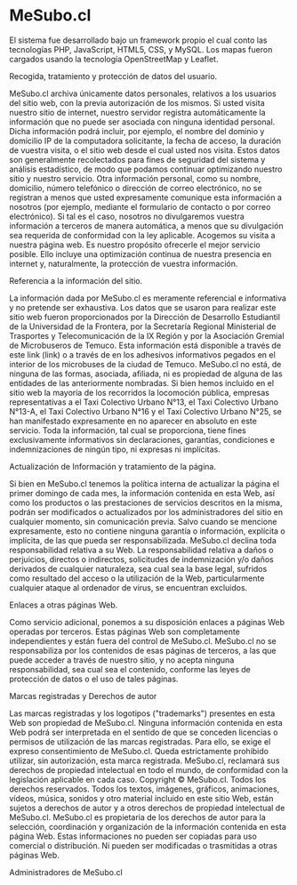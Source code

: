 # MeSubo.cl
El sistema fue desarrollado bajo un framework propio el cual conto las tecnologías PHP, JavaScript, HTML5, CSS, y MySQL. Los mapas fueron cargados usando la tecnología OpenStreetMap y Leaflet.


Recogida, tratamiento y protección de datos del usuario.

MeSubo.cl archiva únicamente datos personales, relativos a los usuarios del sitio web, con la previa autorización de los mismos. Si usted visita nuestro sitio de internet, nuestro servidor  registra automáticamente la información que no puede ser asociada con ninguna identidad personal. Dicha información podrá incluir, por ejemplo, el nombre del dominio y domicilio IP de la computadora solicitante, la fecha de acceso, la duración de vuestra visita, o el sitio web desde el cual usted nos visita. Estos datos son generalmente recolectados para fines de seguridad del sistema y análisis estadístico, de modo que podamos continuar optimizando nuestro sitio y nuestro servicio.
Otra información personal, como su nombre, domicilio, número telefónico o dirección de correo electrónico, no se registran a menos que usted expresamente comunique esta información a nosotros (por ejemplo, mediante el formulario de contacto o por correo electrónico). Si tal es el caso, nosotros no divulgaremos vuestra información a terceros de manera automática, a menos que su divulgación sea requerida de conformidad con la ley aplicable.
Acogemos su visita a nuestra página web. Es nuestro propósito ofrecerle el mejor servicio posible. Ello incluye una optimización continua de nuestra presencia en internet y, naturalmente, la protección de vuestra información.


Referencia a la información del sitio.

La información dada por MeSubo.cl es meramente referencial e informativa y no pretende ser exhaustiva.
Los datos que se usaron para realizar este sitio web fueron proporcionados por la Dirección de Desarrollo Estudiantil de la Universidad de la Frontera, por la Secretaría Regional Ministerial de Trasportes y Telecomunicación de la IX Región y por la Asociación Gremial de Microbuseros de Temuco. Esta información está disponible a través de este link (link) o a través de en los adhesivos informativos pegados en el interior de los microbuses de la ciudad de Temuco.
MeSubo.cl no está, de ninguna de las formas, asociada, afiliada, ni es propiedad de alguna de las entidades de las anteriormente nombradas.
Si bien hemos incluido en el sitio web la mayoría de los recorridos la locomoción pública, empresas representativas a el Taxi Colectivo Urbano N°13, el Taxi Colectivo Urbano N°13-A, el Taxi Colectivo Urbano N°16 y el Taxi Colectivo Urbano N°25, se han manifestado expresamente en no aparecer en absoluto en este servicio.
Toda la información, tal cual se proporciona, tiene fines exclusivamente informativos sin declaraciones, garantías, condiciones e indemnizaciones de ningún tipo, ni expresas ni implícitas.

Actualización de Información y tratamiento de la página.

Si bien en MeSubo.cl tenemos la política interna de actualizar la página el primer domingo de cada mes, la información contenida en esta Web, así como los productos o las prestaciones de servicios descritos en la misma, podrán ser modificados o actualizados por los administradores del sitio en cualquier momento, sin comunicación previa. Salvo cuando se mencione expresamente, esto no contiene ninguna garantía o información, explícita o implícita, de las que pueda ser responsabilizada.
MeSubo.cl declina toda responsabilidad relativa a su Web. La responsabilidad relativa a daños o perjuicios, directos o indirectos, solicitudes de indemnización y/o daños derivados de cualquier naturaleza, sea cual sea la base legal, sufridos como resultado del acceso o la utilización de la Web, particularmente cualquier ataque al ordenador de virus, se encuentran excluidos.

Enlaces a otras páginas Web.

Como servicio adicional, ponemos a su disposición enlaces a páginas Web operadas por terceros. Estas páginas Web son completamente independientes y están fuera del control de MeSubo.cl. MeSubo.cl no se responsabiliza por los contenidos de esas páginas de terceros, a las que puede acceder a través de nuestro sitio, y no acepta ninguna responsabilidad, sea cual sea el contenido, conforme las leyes de protección de datos o el uso de tales páginas.

Marcas registradas y Derechos de autor

Las marcas registradas y los logotipos ("trademarks") presentes en esta Web son propiedad de MeSubo.cl. Ninguna información contenida en esta Web podrá ser interpretada en el sentido de que se conceden licencias o permisos de utilización de las marcas registradas. Para ello, se exige el expreso consentimiento de MeSubo.cl. Queda estrictamente prohibido utilizar, sin autorización, esta marca registrada. MeSubo.cl, reclamará sus derechos de propiedad intelectual en todo el mundo, de conformidad con la legislación aplicable en cada caso. Copyright © MeSubo.cl. Todos los derechos reservados.
Todos los textos, imágenes, gráficos, animaciones, vídeos, música, sonidos y otro material incluido en este sitio Web, están sujetos a derechos de autor y a otros derechos de propiedad intelectual de MeSubo.cl. MeSubo.cl es propietaria de los derechos de autor para la selección, coordinación y organización de la información contenida en esta página Web. Estas informaciones no pueden ser copiadas para uso comercial o distribución. Ni pueden ser modificadas o trasmitidas a otras páginas Web.


Administradores de MeSubo.cl
